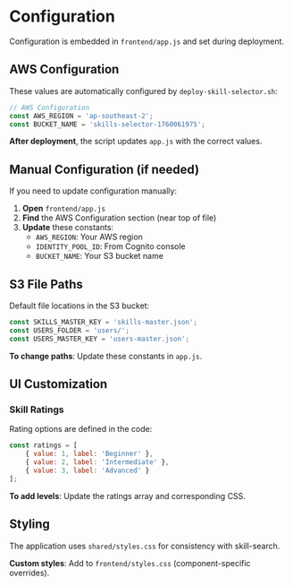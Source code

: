 # Configuration

Configuration is embedded in `frontend/app.js` and set during deployment.

## AWS Configuration

These values are automatically configured by `deploy-skill-selector.sh`:

```javascript
// AWS Configuration
const AWS_REGION = 'ap-southeast-2';
const BUCKET_NAME = 'skills-selector-1760061975';
```

**After deployment**, the script updates `app.js` with the correct values.

## Manual Configuration (if needed)

If you need to update configuration manually:

1. **Open** `frontend/app.js`
2. **Find** the AWS Configuration section (near top of file)
3. **Update** these constants:
   - `AWS_REGION`: Your AWS region
   - `IDENTITY_POOL_ID`: From Cognito console
   - `BUCKET_NAME`: Your S3 bucket name

## S3 File Paths

Default file locations in the S3 bucket:

```javascript
const SKILLS_MASTER_KEY = 'skills-master.json';
const USERS_FOLDER = 'users/';
const USERS_MASTER_KEY = 'users-master.json';
```

**To change paths**: Update these constants in `app.js`.

## UI Customization

### Skill Ratings

Rating options are defined in the code:

```javascript
const ratings = [
    { value: 1, label: 'Beginner' },
    { value: 2, label: 'Intermediate' },
    { value: 3, label: 'Advanced' }
];
```

**To add levels**: Update the ratings array and corresponding CSS.

## Styling

The application uses `shared/styles.css` for consistency with skill-search.

**Custom styles**: Add to `frontend/styles.css` (component-specific overrides).

